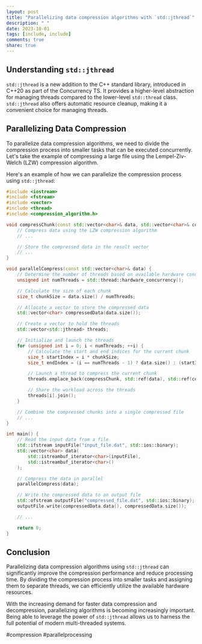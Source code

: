 ```yaml
---
layout: post
title: "Parallelizing data compression algorithms with `std::jthread`"
description: " "
date: 2023-10-01
tags: [include, include]
comments: true
share: true
---
```


## Understanding `std::jthread`
`std::jthread` is a new addition to the C++ standard library, introduced in C++20 as part of the Concurrency TS. It provides a higher-level abstraction for managing threads compared to the lower-level `std::thread` class. `std::jthread` also offers automatic resource cleanup, making it a convenient choice for managing threads.

## Parallelizing Data Compression
To parallelize data compression algorithms, we need to divide the compression process into smaller tasks that can be executed concurrently. Let's take the example of compressing a large file using the Lempel-Ziv-Welch (LZW) compression algorithm.

Here's an example of how we can parallelize the compression process using `std::jthread`:

```cpp
#include <iostream>
#include <fstream>
#include <vector>
#include <thread>
#include <compression_algorithm.h>

void compressChunk(const std::vector<char>& data, std::vector<char>& compressedData) {
    // Compress data using the LZW compression algorithm
    // ...

    // Store the compressed data in the result vector
    // ...
}

void parallelCompress(const std::vector<char>& data) {
    // Determine the number of threads based on available hardware concurrency
    unsigned int numThreads = std::thread::hardware_concurrency();

    // Calculate the size of each chunk
    size_t chunkSize = data.size() / numThreads;

    // Allocate a vector to store the compressed data
    std::vector<char> compressedData(data.size());

    // Create a vector to hold the threads
    std::vector<std::jthread> threads;

    // Initialize and launch the threads
    for (unsigned int i = 0; i < numThreads; ++i) {
        // Calculate the start and end indices for the current chunk
        size_t startIndex = i * chunkSize;
        size_t endIndex = (i == numThreads - 1) ? data.size() : (startIndex + chunkSize);

        // Launch a thread to compress the current chunk
        threads.emplace_back(compressChunk, std::ref(data), std::ref(compressedData));

        // Share the workload across the threads
        threads[i].join();
    }

    // Combine the compressed chunks into a single compressed file
    // ...
}

int main() {
    // Read the input data from a file
    std::ifstream inputFile("input_file.dat", std::ios::binary);
    std::vector<char> data(
        std::istreambuf_iterator<char>(inputFile),
        std::istreambuf_iterator<char>()
    );

    // Compress the data in parallel
    parallelCompress(data);

    // Write the compressed data to an output file
    std::ofstream outputFile("compressed_file.dat", std::ios::binary);
    outputFile.write(compressedData.data(), compressedData.size());

    // ...

    return 0;
}
```

## Conclusion
Parallelizing data compression algorithms using `std::jthread` can significantly improve the compression performance and reduce processing time. By dividing the compression process into smaller tasks and assigning them to separate threads, we can efficiently utilize the available hardware resources.

With the increasing demand for faster data compression and decompression, parallelizing algorithms is becoming increasingly important. Being able to leverage the power of `std::jthread` allows us to harness the full potential of modern multi-threaded systems.

#compression #parallelprocessing